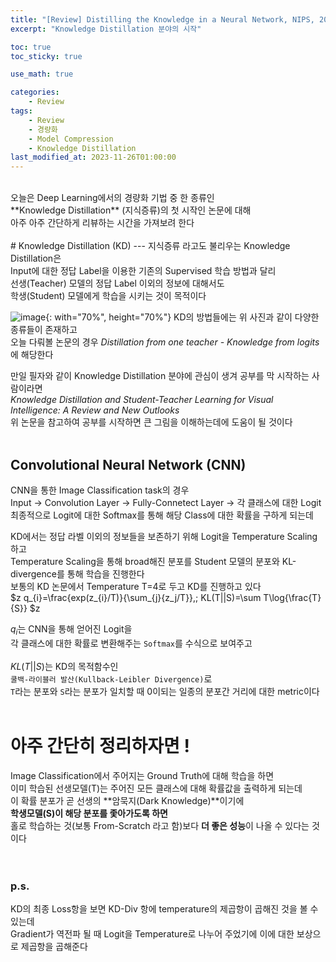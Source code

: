 ```yaml
---
title: "[Review] Distilling the Knowledge in a Neural Network, NIPS, 2014"
excerpt: "Knowledge Distillation 분야의 시작"

toc: true
toc_sticky: true

use_math: true

categories:
    - Review
tags:
    - Review
    - 경량화
    - Model Compression
    - Knowledge Distillation
last_modified_at: 2023-11-26T01:00:00
---
```


<br>
오늘은 Deep Learning에서의 경량화 기법 중 한 종류인<br>
**Knowledge Distillation** (지식증류)의 첫 시작인 논문에 대해<br>
아주 아주 간단하게 리뷰하는 시간을 가져보려 한다<br>
<br>
# Knowledge Distillation (KD)
---
지식증류 라고도 불리우는 Knowledge Distillation은<br>
Input에 대한 정답 Label을 이용한 기존의 Supervised 학습 방법과 달리<br>
선생(Teacher) 모델의 정답 Label 이외의 정보에 대해서도<br>
학생(Student) 모델에게 학습을 시키는 것이 목적이다<br>

![image](https://github.com/Hyungkeun-Park/Hyungkeun-Park.github.io/assets/21329629/6322c5f6-8d0d-494e-809f-15b1e1099cd0){: with="70%", height="70%"}
KD의 방법들에는 위 사진과 같이 다양한 종류들이 존재하고<br>
오늘 다뤄볼 논문의 경우 *Distillation from one teacher - Knowledge from logits*에 해당한다<br> 

만일 필자와 같이 Knowledge Distillation 분야에 관심이 생겨 공부를 막 시작하는 사람이라면<br>
*Knowledge Distillation and Student-Teacher Learning for Visual Intelligence: A Review and New Outlooks*<br>
위 논문을 참고하여 공부를 시작하면 큰 그림을 이해하는데에 도움이 될 것이다<br>
<br>
## Convolutional Neural Network (CNN)
CNN을 통한 Image Classification task의 경우<br>
Input → Convolution Layer → Fully-Connetect Layer → 각 클래스에 대한 Logit<br>
최종적으로 Logit에 대한 Softmax를 통해 해당 Class에 대한 확률을 구하게 되는데<br>

KD에서는 정답 라벨 이외의 정보들을 보존하기 위해 Logit을 Temperature Scaling하고<br>
Temperature Scaling을 통해 broad해진 분포를 Student 모델의 분포와 KL-divergence를 통해 학습을 진행한다<br>
보통의 KD 논문에서 Temperature T=4로 두고 KD를 진행하고 있다<br>
$z
q_{i}=\frac{exp(z_{i}/T)}{\sum_{j}{z_j/T}},\; KL(T||S)=\sum T\log{\frac{T}{S}}
$z

$q_{i}$는 CNN을 통해 얻어진 Logit을<br>
각 클래스에 대한 확률로 변환해주는 `Softmax`를 수식으로 보여주고<br>
<br>
$KL(T||S)$는 KD의 목적함수인<br>
`쿨백-라이블러 발산(Kullback-Leibler Divergence)`로<br>
`T`라는 분포와 `S`라는 분포가 일치할 때 0이되는 일종의 분포간 거리에 대한 metric이다<br>
<br>

# 아주 간단히 정리하자면 !<br>
Image Classification에서 주어지는 Ground Truth에 대해 학습을 하면<br>
이미 학습된 선생모델(T)는 주어진 모든 클래스에 대해 확률값을 출력하게 되는데<br>
이 확률 분포가 곧 선생의 **암묵지(Dark Knowledge)**이기에<br>
**학생모델(S)이 해당 분포를 좇아가도록 하면**<br>
홀로 학습하는 것(보통 From-Scratch 라고 함)보다 **더 좋은 성능**이 나올 수 있다는 것이다<br>
<br>
<br>

### p.s.
KD의 최종 Loss항을 보면 KD-Div 항에 temperature의 제곱항이 곱해진 것을 볼 수 있는데<br>
Gradient가 역전파 될 때 Logit을 Temperature로 나누어 주었기에 이에 대한 보상으로 제곱항을 곱해준다<br>